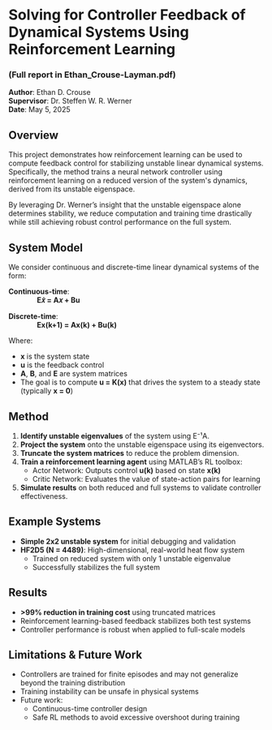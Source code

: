 # Solving for Controller Feedback of Dynamical Systems Using Reinforcement Learning 
### (Full report in Ethan_Crouse-Layman.pdf)
**Author**: Ethan D. Crouse  
**Supervisor**: Dr. Steffen W. R. Werner  
**Date**: May 5, 2025  

## Overview

This project demonstrates how reinforcement learning can be used to compute feedback control for stabilizing unstable linear dynamical systems. Specifically, the method trains a neural network controller using reinforcement learning on a reduced version of the system's dynamics, derived from its unstable eigenspace.

By leveraging Dr. Werner’s insight that the unstable eigenspace alone determines stability, we reduce computation and training time drastically while still achieving robust control performance on the full system.

## System Model

We consider continuous and discrete-time linear dynamical systems of the form:

**Continuous-time**:  
    **E𝑥̇ = A𝑥 + Bu**

**Discrete-time**:  
    **Ex(k+1) = Ax(k) + Bu(k)**

Where:
- **x** is the system state  
- **u** is the feedback control  
- **A**, **B**, and **E** are system matrices  
- The goal is to compute **u = K(x)** that drives the system to a steady state (typically **x = 0**)  

## Method

1. **Identify unstable eigenvalues** of the system using E⁻¹A.
2. **Project the system** onto the unstable eigenspace using its eigenvectors.
3. **Truncate the system matrices** to reduce the problem dimension.
4. **Train a reinforcement learning agent** using MATLAB’s RL toolbox:
   - Actor Network: Outputs control **u(k)** based on state **x(k)**
   - Critic Network: Evaluates the value of state-action pairs for learning
5. **Simulate results** on both reduced and full systems to validate controller effectiveness.

## Example Systems

- **Simple 2x2 unstable system** for initial debugging and validation
- **HF2D5 (N = 4489)**: High-dimensional, real-world heat flow system  
  - Trained on reduced system with only 1 unstable eigenvalue
  - Successfully stabilizes the full system

## Results

- **>99% reduction in training cost** using truncated matrices
- Reinforcement learning-based feedback stabilizes both test systems
- Controller performance is robust when applied to full-scale models

## Limitations & Future Work

- Controllers are trained for finite episodes and may not generalize beyond the training distribution
- Training instability can be unsafe in physical systems
- Future work:  
  - Continuous-time controller design  
  - Safe RL methods to avoid excessive overshoot during training  

